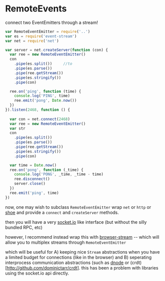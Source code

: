 # RemoteEvents

connect two EventEmitters through a stream!

``` js
var RemoteEventEmitter = require('..')
var es = require('event-stream')
var net = require('net')

var server = net.createServer(function (con) {
  var ree = new RemoteEventEmitter()
  con
    .pipe(es.split())     //to
    .pipe(es.parse())
    .pipe(ree.getStream())
    .pipe(es.stringify())
    .pipe(con)

  ree.on('ping', function (time) {
    console.log('PING', time)
    ree.emit('pong', Date.now())
  })
}).listen(2468, function () {
 
  var con = net.connect(2468)
  var ree = new RemoteEventEmitter()
  var str
  con
    .pipe(es.split())
    .pipe(es.parse())    
    .pipe(ree.getStream())
    .pipe(es.stringify())
    .pipe(con)

  var time = Date.now()
  ree.on('pong', function (_time) {
    console.log('PONG', _time, _time - time)
    ree.disconnect()
    server.close()
  })
  ree.emit('ping', time)
})

```

now, one may wish to subclass `RemoteEventEmitter` wrap `net` or `http` or [shoe](http://github.com/substack/shoe) and provide a `connect` and `createServer` methods.

then you will have a very [socket.io](http://socket.io) like interface (but without the silly bundled RPC, etc)

however, I recommend instead wrap this with [browser-stream](http://github.com/dominictarr/browser-stream) -- which will allow you to multiplex streams through `RemoteEventEmitter`

which will be useful for A) keeping nice `Stream` abstractions when you have a limited budget for connections (like in the browser) and B) seperating interprocess communication abstractions (such as [dnode](http://github.com/substack/dnode) or (crdt)[http://github.com/dominictarr/crdt]. this has been a problem with libraries using the socket.io api directly.


